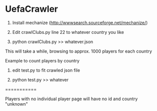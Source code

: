 UefaCrawler
===========

1) Install mechanize (http://wwwsearch.sourceforge.net/mechanize/)

2) Edit crawlClubs.py line 22 to whatever country you like

3) python crawlClubs.py >> whatever.json

This will take a while, browsing to approx. 1000 players for each country

Example to count players by country

1) edit test.py to fit crawled json file

2) python test.py >> whatever

===========

Players with no individual player page will have no id and country "unknown"

